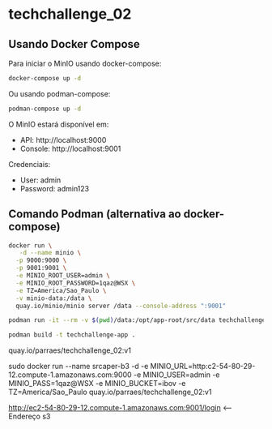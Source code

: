 # techchallenge_02

## Usando Docker Compose

Para iniciar o MinIO usando docker-compose:

```bash
docker-compose up -d
```

Ou usando podman-compose:

```bash
podman-compose up -d
```

O MinIO estará disponível em:
- API: http://localhost:9000
- Console: http://localhost:9001

Credenciais:
- User: admin
- Password: admin123

## Comando Podman (alternativa ao docker-compose)

```bash
docker run \
   -d --name minio \
  -p 9000:9000 \
  -p 9001:9001 \
  -e MINIO_ROOT_USER=admin \
  -e MINIO_ROOT_PASSWORD=1qaz@WSX \
  -e TZ=America/Sao_Paulo \
  -v minio-data:/data \
  quay.io/minio/minio server /data --console-address ":9001"

podman run -it --rm -v $(pwd)/data:/opt/app-root/src/data techchallenge-app bash

podman build -t techchallenge-app .
```

quay.io/parraes/techchallenge_02:v1 


sudo docker run --name srcaper-b3 -d -e MINIO_URL=http:c2-54-80-29-12.compute-1.amazonaws.com:9000 -e MINIO_USER=admin -e MINIO_PASS=1qaz@WSX -e MINIO_BUCKET=ibov -e TZ=America/Sao_Paulo quay.io/parraes/techchallenge_02:v1


http://ec2-54-80-29-12.compute-1.amazonaws.com:9001/login <-- Endereço s3